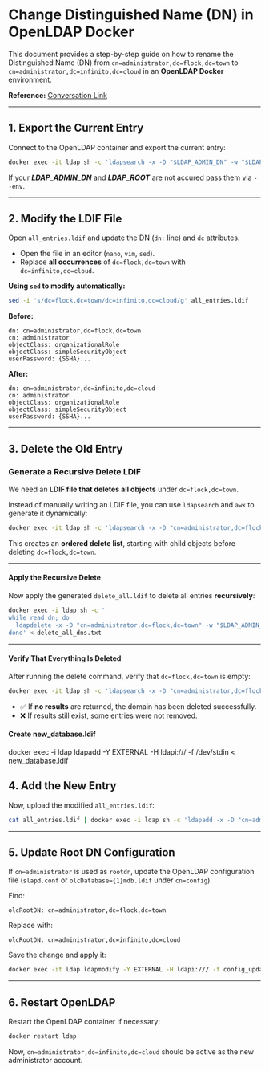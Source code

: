# Change Distinguished Name (DN) in OpenLDAP Docker

This document provides a step-by-step guide on how to rename the Distinguished Name (DN) from `cn=administrator,dc=flock,dc=town` to `cn=administrator,dc=infinito,dc=cloud` in an **OpenLDAP Docker** environment.

**Reference:** [Conversation Link](https://chatgpt.com/share/67d9a2f7-4e04-800f-9a0f-1673194f276c)

---

## 1. Export the Current Entry

Connect to the OpenLDAP container and export the current entry:

```sh
docker exec -it ldap sh -c 'ldapsearch -x -D "$LDAP_ADMIN_DN" -w "$LDAP_ADMIN_PASSWORD" -b "$LDAP_ROOT"' > all_entries.ldif
```

If your ***LDAP_ADMIN_DN*** and ***LDAP_ROOT***  are not accured pass them via ``--env``.

---

## 2. Modify the LDIF File

Open `all_entries.ldif` and update the DN (`dn:` line) and `dc` attributes.

- Open the file in an editor (`nano`, `vim`, `sed`).
- Replace **all occurrences** of `dc=flock,dc=town` with `dc=infinito,dc=cloud`.

**Using `sed` to modify automatically:**
```sh
sed -i 's/dc=flock,dc=town/dc=infinito,dc=cloud/g' all_entries.ldif
```

**Before:**
```ldif
dn: cn=administrator,dc=flock,dc=town
cn: administrator
objectClass: organizationalRole
objectClass: simpleSecurityObject
userPassword: {SSHA}...
```

**After:**
```ldif
dn: cn=administrator,dc=infinito,dc=cloud
cn: administrator
objectClass: organizationalRole
objectClass: simpleSecurityObject
userPassword: {SSHA}...
```

---

## 3. Delete the Old Entry

### Generate a Recursive Delete LDIF
We need an **LDIF file that deletes all objects** under `dc=flock,dc=town`.

Instead of manually writing an LDIF file, you can use `ldapsearch` and `awk` to generate it dynamically:

```sh
docker exec -it ldap sh -c 'ldapsearch -x -D "cn=administrator,dc=flock,dc=town" -w "$LDAP_ADMIN_PASSWORD" -b "dc=flock,dc=town" dn' | awk "/^dn:/ {print \$2}" | tac > delete_all_dns.txt
```

This creates an **ordered delete list**, starting with child objects before deleting `dc=flock,dc=town`.

---

#### Apply the Recursive Delete
Now apply the generated `delete_all.ldif` to delete all entries **recursively**:

```sh
docker exec -i ldap sh -c '
while read dn; do
  ldapdelete -x -D "cn=administrator,dc=flock,dc=town" -w "$LDAP_ADMIN_PASSWORD" "$dn"
done' < delete_all_dns.txt
```

---

#### Verify That Everything Is Deleted
After running the delete command, verify that `dc=flock,dc=town` is empty:

```sh
docker exec -it ldap sh -c 'ldapsearch -x -D "cn=administrator,dc=flock,dc=town" -w "$LDAP_ADMIN_PASSWORD" -b "dc=flock,dc=town"'
```
- ✅ If **no results** are returned, the domain has been deleted successfully.
- ❌ If results still exist, some entries were not removed.


#### Create new_database.ldif

docker exec -i ldap ldapadd -Y EXTERNAL -H ldapi:/// -f /dev/stdin < new_database.ldif

## 4. Add the New Entry

Now, upload the modified `all_entries.ldif`:

```sh
cat all_entries.ldif | docker exec -i ldap sh -c 'ldapadd -x -D "cn=admin,dc=infinito,dc=cloud" -w "$LDAP_ADMIN_PASSWORD"'
```

---

## 5. Update Root DN Configuration

If `cn=administrator` is used as `rootdn`, update the OpenLDAP configuration file (`slapd.conf` or `olcDatabase={1}mdb.ldif` under `cn=config`).

Find:
```ldif
olcRootDN: cn=administrator,dc=flock,dc=town
```
Replace with:
```ldif
olcRootDN: cn=administrator,dc=infinito,dc=cloud
```

Save the change and apply it:

```sh
docker exec -it ldap ldapmodify -Y EXTERNAL -H ldapi:/// -f config_update.ldif
```

---

## 6. Restart OpenLDAP

Restart the OpenLDAP container if necessary:

```sh
docker restart ldap
```

Now, `cn=administrator,dc=infinito,dc=cloud` should be active as the new administrator account.